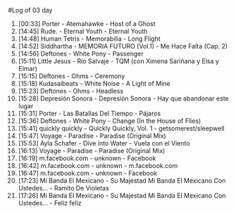 #Log of 03 day

1. [00:33] Porter - Atemahawke - Host of a Ghost
1. [14:45] Rude. - Eternal Youth - Eternal Youth
1. [14:48] Human Tetris - Memorabilia - Long Flight
1. [14:52] Siddhartha - MEMORIA FUTURO (Vol.1) - Me Hace Falta (Cap. 2)
1. [14:56] Deftones - White Pony - Passenger
1. [15:11] Little Jesus - Río Salvaje - TQM (con Ximena Sariñana y Elsa y Elmar)
1. [15:15] Deftones - Ohms - Ceremony
1. [15:18] Kudasaibeats - White Noise - A Light of Mine
1. [15:23] Deftones - Ohms - Headless
1. [15:28] Depresión Sonora - Depresión Sonora - Hay que abandonar este lugar
1. [15:31] Porter - Las Batallas Del Tiempo - Pájaros
1. [15:36] Deftones - White Pony - Change (In the House of Flies)
1. [15:41] quickly quickly - Quickly Quickly, Vol. 1 - getsomerest/sleepwell
1. [15:47] Voyage - Paradise - Paradise (Original Mix)
1. [15:53] Ayla Schafer - Dive into Water - Vuela con el Viento
1. [16:13] Voyage - Paradise - Paradise (Original Mix)
1. [16:19] m.facebook.com - unknown - Facebook
1. [16:42] m.facebook.com - unknown - m.facebook.com
1. [16:47] m.facebook.com - unknown - Facebook
1. [17:23] Mi Banda El Mexicano - Su Majestad Mi Banda El Mexicano Con Ustedes... - Ramito De Violetas
1. [17:26] Mi Banda El Mexicano - Su Majestad Mi Banda El Mexicano Con Ustedes... - Feliz feliz
